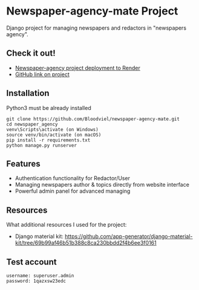 # Newspaper-agency-mate Project

Django project for managing newspapers and redactors in "newspapers agency".

## Check it out!

* [Newspaper-agency project deployment to Render](https://newspaper-agency-mate-m5xq.onrender.com/)
* [GitHub link on project](https://github.com/Bloodviel/newspaper-agency-mate)


## Installation 

Python3 must be already installed

```shell
git clone https://github.com/Bloodviel/newspaper-agency-mate.git
cd newspaper_agency
venv\Scripts\activate (on Windows)
source venv/bin/activate (on macOS)
pip install -r requirements.txt
python manage.py runserver
```

## Features

* Authentication functionality for Redactor/User
* Managing newspapers author & topics directly from website interface
* Powerful admin panel for advanced managing

## Resources

What additional resources I used for the project:

* Django material kit: https://github.com/app-generator/django-material-kit/tree/69b99af46b51b388c8ca230bbdd2f4b6ee3f0161

## Test account

```shell
username: superuser.admin
password: 1qazxsw23edc
```
